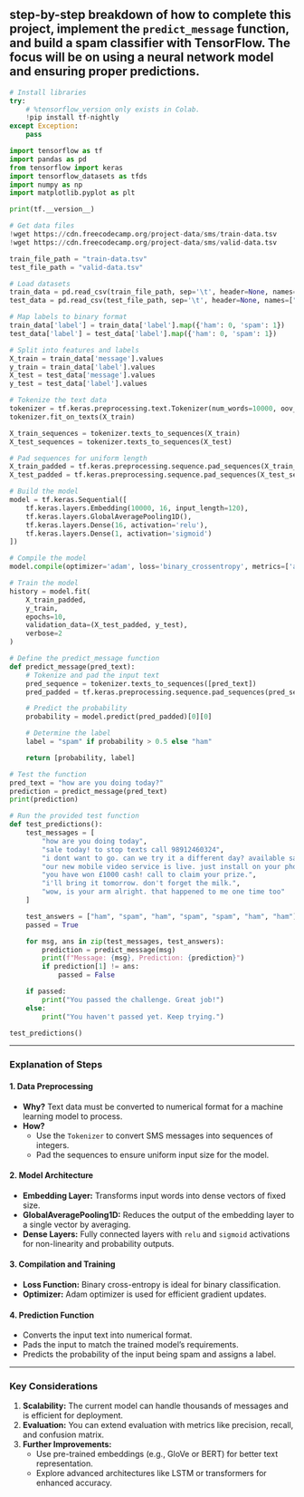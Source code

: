 ## step-by-step breakdown of how to complete this project, implement the `predict_message` function, and build a spam classifier with TensorFlow. The focus will be on using a neural network model and ensuring proper predictions.

```python
# Install libraries
try:
    # %tensorflow_version only exists in Colab.
    !pip install tf-nightly
except Exception:
    pass

import tensorflow as tf
import pandas as pd
from tensorflow import keras
import tensorflow_datasets as tfds
import numpy as np
import matplotlib.pyplot as plt

print(tf.__version__)

# Get data files
!wget https://cdn.freecodecamp.org/project-data/sms/train-data.tsv
!wget https://cdn.freecodecamp.org/project-data/sms/valid-data.tsv

train_file_path = "train-data.tsv"
test_file_path = "valid-data.tsv"

# Load datasets
train_data = pd.read_csv(train_file_path, sep='\t', header=None, names=["label", "message"])
test_data = pd.read_csv(test_file_path, sep='\t', header=None, names=["label", "message"])

# Map labels to binary format
train_data['label'] = train_data['label'].map({'ham': 0, 'spam': 1})
test_data['label'] = test_data['label'].map({'ham': 0, 'spam': 1})

# Split into features and labels
X_train = train_data['message'].values
y_train = train_data['label'].values
X_test = test_data['message'].values
y_test = test_data['label'].values

# Tokenize the text data
tokenizer = tf.keras.preprocessing.text.Tokenizer(num_words=10000, oov_token='<OOV>')
tokenizer.fit_on_texts(X_train)

X_train_sequences = tokenizer.texts_to_sequences(X_train)
X_test_sequences = tokenizer.texts_to_sequences(X_test)

# Pad sequences for uniform length
X_train_padded = tf.keras.preprocessing.sequence.pad_sequences(X_train_sequences, maxlen=120, padding='post')
X_test_padded = tf.keras.preprocessing.sequence.pad_sequences(X_test_sequences, maxlen=120, padding='post')

# Build the model
model = tf.keras.Sequential([
    tf.keras.layers.Embedding(10000, 16, input_length=120),
    tf.keras.layers.GlobalAveragePooling1D(),
    tf.keras.layers.Dense(16, activation='relu'),
    tf.keras.layers.Dense(1, activation='sigmoid')
])

# Compile the model
model.compile(optimizer='adam', loss='binary_crossentropy', metrics=['accuracy'])

# Train the model
history = model.fit(
    X_train_padded,
    y_train,
    epochs=10,
    validation_data=(X_test_padded, y_test),
    verbose=2
)

# Define the predict_message function
def predict_message(pred_text):
    # Tokenize and pad the input text
    pred_sequence = tokenizer.texts_to_sequences([pred_text])
    pred_padded = tf.keras.preprocessing.sequence.pad_sequences(pred_sequence, maxlen=120, padding='post')

    # Predict the probability
    probability = model.predict(pred_padded)[0][0]

    # Determine the label
    label = "spam" if probability > 0.5 else "ham"

    return [probability, label]

# Test the function
pred_text = "how are you doing today?"
prediction = predict_message(pred_text)
print(prediction)

# Run the provided test function
def test_predictions():
    test_messages = [
        "how are you doing today",
        "sale today! to stop texts call 98912460324",
        "i dont want to go. can we try it a different day? available sat",
        "our new mobile video service is live. just install on your phone to start watching.",
        "you have won £1000 cash! call to claim your prize.",
        "i'll bring it tomorrow. don't forget the milk.",
        "wow, is your arm alright. that happened to me one time too"
    ]

    test_answers = ["ham", "spam", "ham", "spam", "spam", "ham", "ham"]
    passed = True

    for msg, ans in zip(test_messages, test_answers):
        prediction = predict_message(msg)
        print(f"Message: {msg}, Prediction: {prediction}")
        if prediction[1] != ans:
            passed = False

    if passed:
        print("You passed the challenge. Great job!")
    else:
        print("You haven't passed yet. Keep trying.")

test_predictions()
```

---

### Explanation of Steps

#### **1. Data Preprocessing**
- **Why?** Text data must be converted to numerical format for a machine learning model to process.
- **How?** 
  - Use the `Tokenizer` to convert SMS messages into sequences of integers.
  - Pad the sequences to ensure uniform input size for the model.

#### **2. Model Architecture**
- **Embedding Layer:** Transforms input words into dense vectors of fixed size.
- **GlobalAveragePooling1D:** Reduces the output of the embedding layer to a single vector by averaging.
- **Dense Layers:** Fully connected layers with `relu` and `sigmoid` activations for non-linearity and probability outputs.

#### **3. Compilation and Training**
- **Loss Function:** Binary cross-entropy is ideal for binary classification.
- **Optimizer:** Adam optimizer is used for efficient gradient updates.

#### **4. Prediction Function**
- Converts the input text into numerical format.
- Pads the input to match the trained model’s requirements.
- Predicts the probability of the input being spam and assigns a label.

---

### Key Considerations

1. **Scalability:** The current model can handle thousands of messages and is efficient for deployment.
2. **Evaluation:** You can extend evaluation with metrics like precision, recall, and confusion matrix.
3. **Further Improvements:**
   - Use pre-trained embeddings (e.g., GloVe or BERT) for better text representation.
   - Explore advanced architectures like LSTM or transformers for enhanced accuracy.
